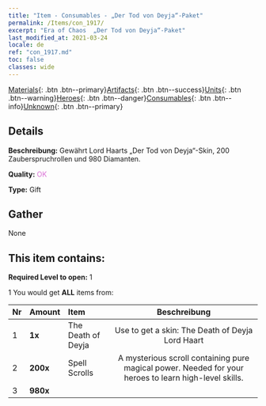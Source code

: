 ```yaml
---
title: "Item - Consumables - „Der Tod von Deyja“-Paket"
permalink: /Items/con_1917/
excerpt: "Era of Chaos  „Der Tod von Deyja“-Paket"
last_modified_at: 2021-03-24
locale: de
ref: "con_1917.md"
toc: false
classes: wide
---
```

 [Materials](/de/Items/){: .btn .btn--primary}[Artifacts](/de/Items/Artifacts/){: .btn .btn--success}[Units](/de/Items/Units/){: .btn .btn--warning}[Heroes](/de/Items/Heroes/){: .btn .btn--danger}[Consumables](/de/Items/Consumables/){: .btn .btn--info}[Unknown](/de/Items/Unknown/){: .btn .btn--primary}

## Details
 **Beschreibung:** Gewährt Lord Haarts „Der Tod von Deyja“-Skin, 200 Zauberspruchrollen und 980 Diamanten.

 **Quality:** <span style="color: #DA70D6">OK</span>

 **Type:** Gift

## Gather

  None

## This item contains:

 **Required Level to open:** 1

 1 You would get **ALL** items  from:

  | Nr | Amount |     Item    | Beschreibung |
  |:---|:-------|:------------|:-----------:|
  | 1 |  **1x** | The Death of Deyja | Use to get a skin: The Death of Deyja Lord Haart  | 
  | 2 |  **200x** | Spell Scrolls | A mysterious scroll containing pure magical power. Needed for your heroes to learn high-level skills.  | 
  | 3 |  **980x** | <i class="fas fa-gem"/> |  | 
